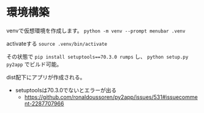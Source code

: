 # 環境構築

venvで仮想環境を作成します。
```python -m venv --prompt menubar .venv```

activateする
```source .venv/bin/activate```


その状態で
```pip install setuptools==70.3.0 rumps```
し、
```python setup.py py2app```
でビルド可能。

dist配下にアプリが作成される。



- setuptoolsは70.3.0でないとエラーが出る
  - https://github.com/ronaldoussoren/py2app/issues/531#issuecomment-2287707966